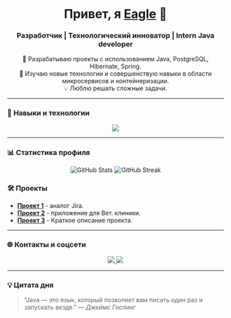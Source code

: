 <!-- Приветствие -->
<h1 align="center">Привет, я <a href="https://github.com/VeagleV">Eagle</a> 👋</h1>
<h3 align="center">Разработчик  | Технологический инноватор | Intern Java developer </h3>

<!-- О себе -->
<p align="center">
  🚀 Разрабатываю проекты с использованием Java, PostgreSQL, Hibernate, Spring. <br />
  🌱 Изучаю новые технологии и совершенствую навыки в области микросервисов и контейнеризации. <br />
  💡 Люблю решать сложные задачи.
</p>

---

### 🚀 **Навыки и технологии**

<p align="center">
  <a href="https://skillicons.dev">
    <img src="https://skillicons.dev/icons?i=git,gitlab,java,cpp,postgres,spring,hibernate,docker,arduino,idea,vscode&theme=light&perline=5" />
  </a>
</p>

---

### 📊 **Статистика профиля**

<p align="center">
  <img src="https://github-readme-stats.vercel.app/api?username=VeagleV&show_icons=true&theme=tokyonight" alt="GitHub Stats" />
  <img src="https://github-readme-streak-stats.herokuapp.com/?user=VeagleV&theme=tokyonight" alt="GitHub Streak" />
</p>

### 🛠️ **Проекты**

- [**Проект 1**](https://github.com/VeagleV/managmentApp) - аналог Jira.
- [**Проект 2**](https://github.com/VeagleV/VetApp) - приложение для Вет. клиники.
- [**Проект 3**](ссылка-на-репозиторий) - Краткое описание проекта.

---

### 🌐 **Контакты и соцсети**

<p align="center">
  <a href="mailto:lanselot4267@gmail.com">
    <img src="https://img.shields.io/badge/Email-D14836?style=flat&logo=gmail&logoColor=white" />
  </a>
  <a href="https://t.me/VeagleV">
    <img src="https://img.shields.io/badge/Telegram-2CA5E0?style=flat&logo=telegram&logoColor=white" />
  </a>
</p>

---

### 💡 **Цитата дня**

> "Java — это язык, который позволяет вам писать один раз и запускать везде." — *Джеймс Гослинг*
